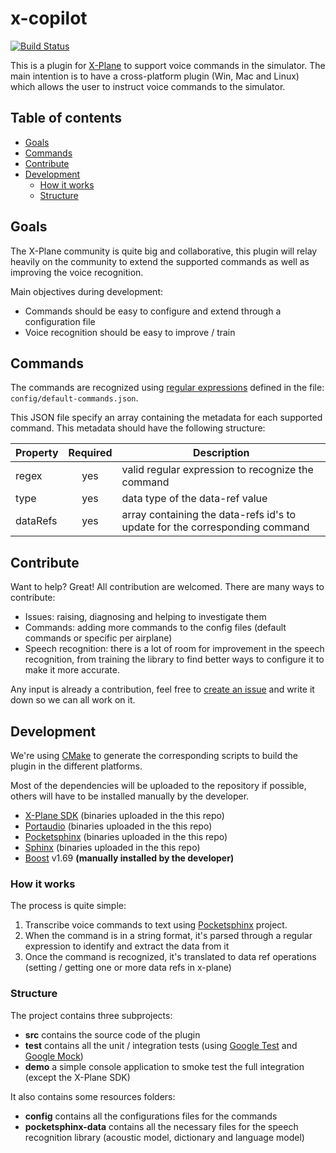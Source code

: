 # x-copilot

[![Build Status](https://travis-ci.org/owentar/x-copilot.svg?branch=master)](https://travis-ci.org/owentar/x-copilot)

This is a plugin for [X-Plane] to support voice commands in the simulator. The main intention is to have a
cross-platform plugin (Win, Mac and Linux) which allows the user to instruct voice commands to the simulator.

## Table of contents
- [Goals](#goals)
- [Commands](#commands)
- [Contribute](#contribute)
- [Development](#development)
  - [How it works](#how-it-works)
  - [Structure](#structure)

## Goals
The X-Plane community is quite big and collaborative, this plugin will relay heavily on the community
to extend the supported commands as well as improving the voice recognition.

Main objectives during development:
- Commands should be easy to configure and extend through a configuration file
- Voice recognition should be easy to improve / train

## Commands
The commands are recognized using [regular expressions](https://www.regular-expressions.info/) defined in the file:
`config/default-commands.json`.

This JSON file specify an array containing the metadata for each supported command. This metadata should have the
following structure:

| Property | Required | Description                                                                 |
|----------|:--------:|-----------------------------------------------------------------------------|
| regex    |    yes   | valid regular expression to recognize the command                           |
| type     |    yes   | data type of the data-ref value                                             |
| dataRefs |    yes   | array containing the data-refs id's to update for the corresponding command |

## Contribute
Want to help? Great! All contribution are welcomed. There are many ways to contribute:
- Issues: raising, diagnosing and helping to investigate them
- Commands: adding more commands to the config files (default commands or specific per airplane)
- Speech recognition: there is a lot of room for improvement in the speech recognition, from training the library to find better ways to configure it to make it more accurate.

Any input is already a contribution, feel free to [create an issue](https://github.com/owentar/x-copilot/issues/new) and write it down so we can all work on it.

## Development
We're using [CMake] to generate the corresponding scripts to build the plugin in the different
platforms.

Most of the dependencies will be uploaded to the repository if possible, others will have to be installed manually
by the developer.
- [X-Plane SDK] (binaries uploaded in the this repo)
- [Portaudio] (binaries uploaded in the this repo)
- [Pocketsphinx] (binaries uploaded in the this repo)
- [Sphinx] (binaries uploaded in the this repo)
- [Boost] v1.69 **(manually installed by the developer)**

### How it works
The process is quite simple:

1. Transcribe voice commands to text using [Pocketsphinx] project.
2. When the command is in a string format, it's parsed through a regular expression to identify and extract the data from it
3. Once the command is recognized, it's translated to data ref operations (setting / getting one or more data refs in x-plane)

### Structure
The project contains three subprojects:
- **src** contains the source code of the plugin
- **test** contains all the unit / integration tests (using [Google Test] and [Google Mock])
- **demo** a simple console application to smoke test the full integration (except the X-Plane SDK)

It also contains some resources folders:
- **config** contains all the configurations files for the commands
- **pocketsphinx-data** contains all the necessary files for the speech recognition library (acoustic model, dictionary and language model)


[CMake]: https://cmake.org/
[X-Plane]: http://www.x-plane.com/
[X-Plane SDK]: http://www.xsquawkbox.net/xpsdk/mediawiki/Main_Page
[Portaudio]: http://www.portaudio.com/
[Pocketsphinx]: https://github.com/cmusphinx/pocketsphinx
[Sphinx]: https://cmusphinx.github.io/
[Boost]: http://www.boost.org/
[Google Test]: https://github.com/google/googletest
[Google Mock]: https://github.com/google/googlemock
